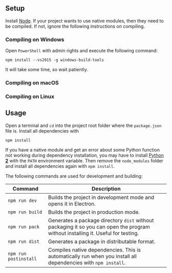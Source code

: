 ## Setup

Install [Node](https://nodejs.org/en/). If your project wants to use native modules, then they need to be compiled. If not, ignore the following instructions on compiling.

### Compiling on Windows

Open `PowerShell` with admin rights and execute the following command:

```
npm install --vs2015 -g windows-build-tools
```

It will take some time, so wait patiently.

### Compiling on macOS

### Compiling on Linux

## Usage

Open a terminal and `cd` into the project root folder where the `package.json` file is. Install all dependencies with

```
npm install
```

If you have a native module and get an error about some Python function not working during dependency installation, you may have to install [Python **2**](https://www.python.org/downloads/) with the `PATH` environment variable. Then remove the `node_modules` folder and install all dependencies again with `npm install`.

The following commands are used for development and building:

| Command               | Description                                                                                                                      |
| --------------------- | -------------------------------------------------------------------------------------------------------------------------------- |
| `npm run dev`         | Builds the project in development mode and opens it in Electron.                                                                 |
| `npm run build`       | Builds the project in production mode.                                                                                           |
| `npm run pack`        | Generates a package directory `dist` without packaging it so you can open the program without installing it. Useful for testing. |
| `npm run dist`        | Generates a package in distributable format.                                                                                     |
| `npm run postinstall` | Compiles native dependencies. This is automatically run when you install all dependencies with `npm install`.                    |
